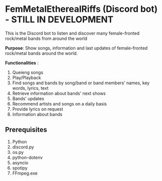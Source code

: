 # FemMetalEtherealRiffs (Discord bot) - STILL IN DEVELOPMENT
This is the Discord bot to listen and discover many female-fronted rock/metal bands from around the world


**Purpose**: Show songs, information and last updates of female-fronted rock/metal bands around the world.


**Functionalities** : 
1. Queieng songs
2. Play/Playback
3. Find songs and bands by song/band or band members' names, key words, lyrics, text
4. Retrieve information about bands' next shows
5. Bands' updates
6. Recommend artists and songs on a daily basis
7. Provide lyrics on request
8. Information about bands
                 
## Prerequisites
1. Python
2. discord.py
3. os.py
4. python-dotenv
5. asyncio
6. spotipy
7. FFmpeg.exe
